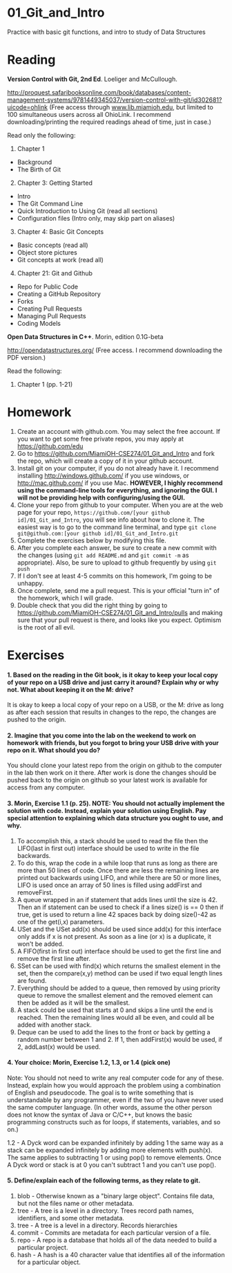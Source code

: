 01_Git_and_Intro
================

Practice with basic git functions, and intro to study of Data Structures

Reading
=======

**Version Control with Git, 2nd Ed**. Loeliger and McCullough. 

http://proquest.safaribooksonline.com/book/databases/content-management-systems/9781449345037/version-control-with-git/id302681?uicode=ohlink (Free access through www.lib.miamioh.edu, but limited to 100 simultaneous users across all OhioLink. I recommend downloading/printing the required readings ahead of time, just in case.)

Read only the following:

1. Chapter 1
  * Background
  * The Birth of Git
2. Chapter 3: Getting Started
  * Intro
  * The Git Command Line
  * Quick Introduction to Using Git (read all sections)
  * Configuration files (Intro only, may skip part on aliases)
3. Chapter 4: Basic Git Concepts
  * Basic concepts (read all)
  * Object store pictures
  * Git concepts at work (read all)
4. Chapter 21: Git and Github
  * Repo for Public Code
  * Creating a GitHub Repository
  * Forks
  * Creating Pull Requests
  * Managing Pull Requests
  * Coding Models

**Open Data Structures in C++**. Morin, edition 0.1G-beta

http://opendatastructures.org/ (Free access. I recommend downloading the PDF version.)

Read the following:

1. Chapter 1 (pp. 1-21)

Homework
========

1. Create an account with github.com. You may select the free account. If you want to get some free private repos, you may apply at https://github.com/edu
2. Go to https://github.com/MiamiOH-CSE274/01_Git_and_Intro and fork the repo, which will create a copy of it in your github account.
3. Install git on your computer, if you do not already have it. I recommend installing http://windows.github.com/ if you use windows, or http://mac.github.com/ if you use Mac. **HOWEVER, I highly recommend using the command-line tools for everything, and ignoring the GUI. I will not be providing help with configuring/using the GUI.**
4. Clone your repo from github to your computer. When you are at the web page for your repo, `https://github.com/[your github id]/01_Git_and_Intro`, you will see info about how to clone it. The easiest way is to go to the command line terminal, and type `git clone git@github.com:[your github id]/01_Git_and_Intro.git`
6. Complete the exercises below by modifying this file.
7. After you complete each answer, be sure to create a new commit with the changes (using `git add README.md` and `git commit -m` as appropriate). Also, be sure to upload to github frequently by using `git push`
8. If I don't see at least 4-5 commits on this homework, I'm going to be unhappy.
9. Once complete, send me a pull request. This is your official "turn in" of the homework, which I will grade.
10. Double check that you did the right thing by going to https://github.com/MiamiOH-CSE274/01_Git_and_Intro/pulls and making sure that your pull request is there, and looks like you expect. Optimism is the root of all evil.

Exercises
=========

#### 1. Based on the reading in the Git book, is it okay to keep your local copy of your repo on a USB drive and just carry it around? Explain why or why not. What about keeping it on the M: drive?

It is okay to keep a local copy of your repo on a USB, or the M: drive as long as after each session that results in changes to the repo, the changes are pushed to the origin.

#### 2. Imagine that you come into the lab on the weekend to work on homework with friends, but you forgot to bring your USB drive with your repo on it. What should you do?

You should clone your latest repo from the origin on github to the computer in the lab then work on it there. After work is done the changes should be pushed back to the origin on github so your latest work is available for access from any computer.

#### 3. Morin, Exercise 1.1 (p. 25). NOTE: You should not actually implement the solution with code. Instead, explain your solution using English. Pay special attention to explaining which data structure you ought to use, and why.

1. To accomplish this, a stack should be used to read the file then the LIFO(last in first out) interface should be used to write in the file backwards.
2. To do this, wrap the code in a while loop that runs as long as there are more than 50 lines of code. Once there are less the remaining lines are printed out backwards using LIFO, and while there are 50 or more lines, LIFO is used once an array of 50 lines is filled using addFirst and removeFirst.
3. A queue wrapped in an if statement that adds lines until the size is 42. Then an if statement can be used to check if a lines size() is == 0 then if true, get is used to return a line 42 spaces back by doing size()-42 as one of the get(i,x) parameters.
4. USet and the USet add(x) should be used since add(x) for this interface only adds if x is not present. As soon as a line (or x) is a duplicate, it won't be added.
5. A FIFO(first in first out) interface should be used to get the first line and remove the first line after.
6. SSet can be used with find(x) which returns the smallest element in the set, then the compare(x,y) method can be used if two equal length lines are found.
7. Everything should be added to a queue, then removed by using priority queue to remove the smallest element and the removed element can then be added as it will be the smallest.
8. A stack could be used that starts at 0 and skips a line until the end is reached. Then the remaining lines would all be even, and could all be added with another stack. 
9. Deque can be used to add the lines to the front or back by getting a random number between 1 and 2. If 1, then addFirst(x) would be used, if 2, addLast(x) would be used.

#### 4. Your choice: Morin, Exercise 1.2, 1.3, or 1.4 (pick one)

Note: You should not need to write any real computer code for any of these. Instead, explain how you would approach the problem using a combination of English and pseudocode. The goal is to write something that is understandable by any programmer, even if the two of you have never used the same computer language. (In other words, assume the other person does not know the syntax of Java or C/C++, but knows the basic programming constructs such as for loops, if statements, variables, and so on.)

1.2 - A Dyck word can be expanded infinitely by adding 1 the same way as a stack can be expanded infinitely by adding more elements with push(x). The same applies to subtracting 1 or using pop() to remove elements. Once A Dyck word or stack is at 0 you can't subtract 1 and you can't use pop().

#### 5. Define/explain each of the following terms, as they relate to git.

1. blob - Otherwise known as a "binary large object". Contains file data, but not the files name or other metadata.
2. tree - A tree is a level in a directory. Trees record path names, identifiers, and some other metadata.
2. tree - A tree is a level in a directory. Records hierarchies 
3. commit - Commits are metadata for each particular version of a file.
4. repo - A repo is a database that holds all of the data needed to build a particular project.
5. hash - A hash is a 40 character value that identifies all of the information for a particular object. 
